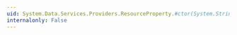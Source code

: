 ```yaml
---
uid: System.Data.Services.Providers.ResourceProperty.#ctor(System.String,System.Data.Services.Providers.ResourcePropertyKind,System.Data.Services.Providers.ResourceType)
internalonly: False
---
```

